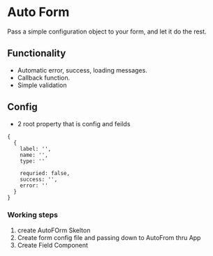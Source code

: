 # Auto Form

Pass a simple configuration object to your form, and let it do the rest.

## Functionality
- Automatic error, success, loading messages.
- Callback function.
- Simple validation

## Config

- 2 root property that is config and feilds

```
{
  {
    label: '',
    name: '',
    type: ''

    requried: false,
    success: '',
    error: ''
  }
}

```

### Working steps
1. create AutoFOrm Skelton
2. Create form config file and passing down to AutoFrom thru App
3. Create Field Component
